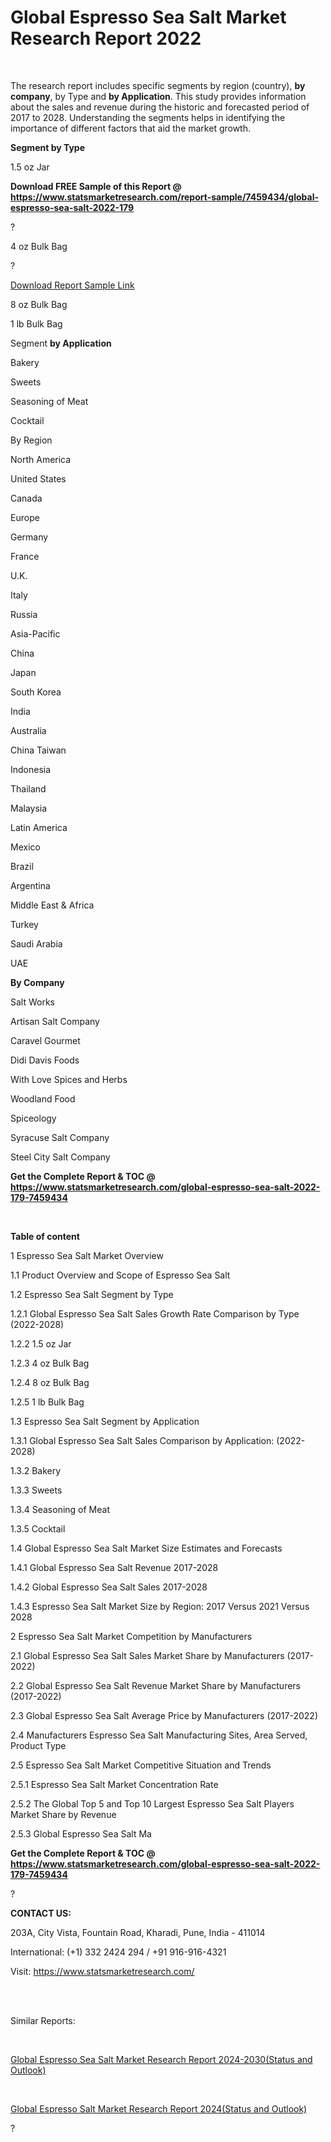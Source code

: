 <h1>Global Espresso Sea Salt Market Research Report 2022</h1><br/><p>The research report includes specific segments by region (country), <strong>by company</strong>, by Type and <strong>by Application</strong>. This study provides information about the sales and revenue during the historic and forecasted period of 2017 to 2028. Understanding the segments helps in identifying the importance of different factors that aid the market growth.</p>
 
 
 
 <p><strong>Segment by Type</strong></p>
 
 
 
 <p>1.5 oz Jar</p>
 
 
 
 <div><b>Download FREE Sample of this Report @ <a href="https://www.statsmarketresearch.com/download-free-sample/7459434/global-espresso-sea-salt-2022-179">https://www.statsmarketresearch.com/report-sample/7459434/global-espresso-sea-salt-2022-179</a></b></div>
 
 
 
 <p>? </p>
 
 
 
 <p>4 oz Bulk Bag</p>
 
 
 
 <p>? </p>
 
 
 
 <p><a href="https://www.statsmarketresearch.com/download-free-sample/7459434/global-espresso-sea-salt-2022-179">Download Report Sample Link</a></p>
 
 
 
 <p>8 oz Bulk Bag</p>
 
 
 
 <p>1 lb Bulk Bag</p>
 
 
 
 <p>Segment <strong>by Application</strong></p>
 
 
 
 <p>Bakery</p>
 
 
 
 <p>Sweets</p>
 
 
 
 <p>Seasoning of Meat</p>
 
 
 
 <p>Cocktail</p>
 
 
 
 <p>By Region</p>
 
 
 
 <p>North America</p>
 
 
 
 <p>United States</p>
 
 
 
 <p>Canada</p>
 
 
 
 <p>Europe</p>
 
 
 
 <p>Germany</p>
 
 
 
 <p>France</p>
 
 
 
 <p>U.K.</p>
 
 
 
 <p>Italy</p>
 
 
 
 <p>Russia</p>
 
 
 
 <p>Asia-Pacific</p>
 
 
 
 <p>China</p>
 
 
 
 <p>Japan</p>
 
 
 
 <p>South Korea</p>
 
 
 
 <p>India</p>
 
 
 
 <p>Australia</p>
 
 
 
 <p>China Taiwan</p>
 
 
 
 <p>Indonesia</p>
 
 
 
 <p>Thailand</p>
 
 
 
 <p>Malaysia</p>
 
 
 
 <p>Latin America</p>
 
 
 
 <p>Mexico</p>
 
 
 
 <p>Brazil</p>
 
 
 
 <p>Argentina</p>
 
 
 
 <p>Middle East & Africa</p>
 
 
 
 <p>Turkey</p>
 
 
 
 <p>Saudi Arabia</p>
 
 
 
 <p>UAE</p>
 
 
 
 <p><strong>By Company</strong></p>
 
 
 
 <p>Salt Works</p>
 
 
 
 <p>Artisan Salt Company</p>
 
 
 
 <p>Caravel Gourmet</p>
 
 
 
 <p>Didi Davis Foods</p>
 
 
 
 <p>With Love Spices and Herbs</p>
 
 
 
 <p>Woodland Food</p>
 
 
 
 <p>Spiceology</p>
 
 
 
 <p>Syracuse Salt Company</p>
 
 
 
 <p>Steel City Salt Company</p>
 
 
 
 <div><b>Get the Complete Report & TOC @ <a href="https://www.statsmarketresearch.com/global-espresso-sea-salt-2022-179-7459434">https://www.statsmarketresearch.com/global-espresso-sea-salt-2022-179-7459434</a></b></div>
 
 
 
 <p><br />
 
 <b>Table of content</b></p>
 
 
 
 <p>1 Espresso Sea Salt Market Overview<br />
 
 1.1 Product Overview and Scope of Espresso Sea Salt<br />
 
 1.2 Espresso Sea Salt Segment by Type<br />
 
 1.2.1 Global Espresso Sea Salt Sales Growth Rate Comparison by Type (2022-2028)<br />
 
 1.2.2 1.5 oz Jar<br />
 
 1.2.3 4 oz Bulk Bag<br />
 
 1.2.4 8 oz Bulk Bag<br />
 
 1.2.5 1 lb Bulk Bag<br />
 
 1.3 Espresso Sea Salt Segment by Application<br />
 
 1.3.1 Global Espresso Sea Salt Sales Comparison by Application: (2022-2028)<br />
 
 1.3.2 Bakery<br />
 
 1.3.3 Sweets<br />
 
 1.3.4 Seasoning of Meat<br />
 
 1.3.5 Cocktail<br />
 
 1.4 Global Espresso Sea Salt Market Size Estimates and Forecasts<br />
 
 1.4.1 Global Espresso Sea Salt Revenue 2017-2028<br />
 
 1.4.2 Global Espresso Sea Salt Sales 2017-2028<br />
 
 1.4.3 Espresso Sea Salt Market Size by Region: 2017 Versus 2021 Versus 2028<br />
 
 2 Espresso Sea Salt Market Competition by Manufacturers<br />
 
 2.1 Global Espresso Sea Salt Sales Market Share by Manufacturers (2017-2022)<br />
 
 2.2 Global Espresso Sea Salt Revenue Market Share by Manufacturers (2017-2022)<br />
 
 2.3 Global Espresso Sea Salt Average Price by Manufacturers (2017-2022)<br />
 
 2.4 Manufacturers Espresso Sea Salt Manufacturing Sites, Area Served, Product Type<br />
 
 2.5 Espresso Sea Salt Market Competitive Situation and Trends<br />
 
 2.5.1 Espresso Sea Salt Market Concentration Rate<br />
 
 2.5.2 The Global Top 5 and Top 10 Largest Espresso Sea Salt Players Market Share by Revenue<br />
 
 2.5.3 Global Espresso Sea Salt Ma</p>
 
 
 
 <div><b>Get the Complete Report & TOC @ <a href="https://www.statsmarketresearch.com/global-espresso-sea-salt-2022-179-7459434">https://www.statsmarketresearch.com/global-espresso-sea-salt-2022-179-7459434</a></b></div>
 
 
 
 <p>? </p>
 
 
 
 <p><b>CONTACT US:</b><br />
 
 203A, City Vista, Fountain Road, Kharadi, Pune, India - 411014<br />
 
 International: (+1) 332 2424 294 / +91 916-916-4321<br />
 
 Visit: <a href="https://www.statsmarketresearch.com/">https://www.statsmarketresearch.com/</a><br />
 
 <br />
 
 <br />
 
 Similar Reports:<br />
 
 <br />
 
 <a href="https://www.statsmarketresearch.com/global-espresso-sea-salt-2024-2030-634-7956504">Global Espresso Sea Salt Market Research Report 2024-2030(Status and Outlook)</a><br />
 
 <br />
 
 <a href="https://www.statsmarketresearch.com/global-espresso-salt-2024-306-7888156">Global Espresso Salt Market Research Report 2024(Status and Outlook)</a><br />
 
 ? </p>